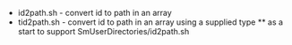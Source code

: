 * id2path.sh - convert id to path in an array
* tid2path.sh - convert id to path in an array using a supplied type
** as a start to support SmUserDirectories/id2path.sh
